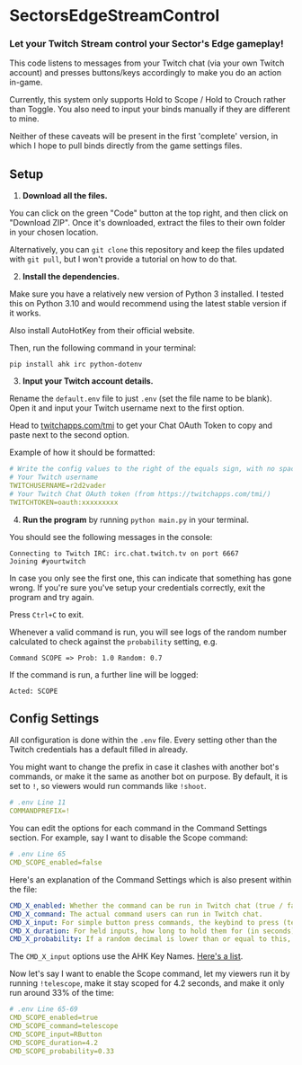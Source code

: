 # SectorsEdgeStreamControl
### Let your Twitch Stream control your Sector's Edge gameplay!

This code listens to messages from your Twitch chat (via your own Twitch account) and presses buttons/keys accordingly to make you do an action in-game. 

Currently, this system only supports Hold to Scope / Hold to Crouch rather than Toggle. You also need to input your binds manually if they are different to mine.

Neither of these caveats will be present in the first 'complete' version, in which I hope to pull binds directly from the game settings files.

## Setup

1. **Download all the files.** 

You can click on the green "Code" button at the top right, and then click on "Download ZIP". Once it's downloaded, extract the files to their own folder in your chosen location.

Alternatively, you can `git clone` this repository and keep the files updated with `git pull`, but I won't provide a tutorial on how to do that.

2. **Install the dependencies.**

Make sure you have a relatively new version of Python 3 installed. I tested this on Python 3.10 and would recommend using the latest stable version if it works.

Also install AutoHotKey from their official website.

Then, run the following command in your terminal:
```
pip install ahk irc python-dotenv
```

3. **Input your Twitch account details.**

Rename the `default.env` file to just `.env` (set the file name to be blank). Open it and input your Twitch username next to the first option.

Head to [twitchapps.com/tmi](https://twitchapps.com/tmi/) to get your Chat OAuth Token to copy and paste next to the second option. 

Example of how it should be formatted:
```yml
# Write the config values to the right of the equals sign, with no space inbetween.
# Your Twitch username
TWITCHUSERNAME=r2d2vader
# Your Twitch Chat OAuth token (from https://twitchapps.com/tmi/)
TWITCHTOKEN=oauth:xxxxxxxxx
```

4. **Run the program** by running `python main.py` in your terminal.

You should see the following messages in the console: 
```
Connecting to Twitch IRC: irc.chat.twitch.tv on port 6667
Joining #yourtwitch
```
In case you only see the first one, this can indicate that something has gone wrong. If you're sure you've setup your credentials correctly, exit the program and try again. 

Press `Ctrl+C` to exit.

Whenever a valid command is run, you will see logs of the random number calculated to check against the `probability` setting, e.g.
```
Command SCOPE => Prob: 1.0 Random: 0.7
```

 If the command is run, a further line will be logged:
```
Acted: SCOPE
```

## Config Settings

All configuration is done within the `.env` file. Every setting other than the Twitch credentials has a default filled in already.

You might want to change the prefix in case it clashes with another bot's commands, or make it the same as another bot on purpose. By default, it is set to `!`, so viewers would run commands like `!shoot`.

```yml
# .env Line 11
COMMANDPREFIX=!
```

You can edit the options for each command in the Command Settings section. For example, say I want to disable the Scope command:

```yml
# .env Line 65
CMD_SCOPE_enabled=false
```

Here's an explanation of the Command Settings which is also present within the file:
```yml
CMD_X_enabled: Whether the command can be run in Twitch chat (true / false). 
CMD_X_command: The actual command users can run in Twitch chat.
CMD_X_input: For simple button press commands, the keybind to press (temporary solution).
CMD_X_duration: For held inputs, how long to hold them for (in seconds). For non-held inputs, this is 0.
CMD_X_probability: If a random decimal is lower than or equal to this, the command will run (decimal between 0 and 1). By default these are all set to 1 (100% chance of running).
```

The `CMD_X_input` options use the AHK Key Names. [Here's a list](https://www.autohotkey.com/docs/KeyList.htm). 

Now let's say I want to enable the Scope command, let my viewers run it by running `!telescope`, make it stay scoped for 4.2 seconds, and make it only run around 33% of the time:
```yml
# .env Line 65-69
CMD_SCOPE_enabled=true
CMD_SCOPE_command=telescope
CMD_SCOPE_input=RButton
CMD_SCOPE_duration=4.2
CMD_SCOPE_probability=0.33
```